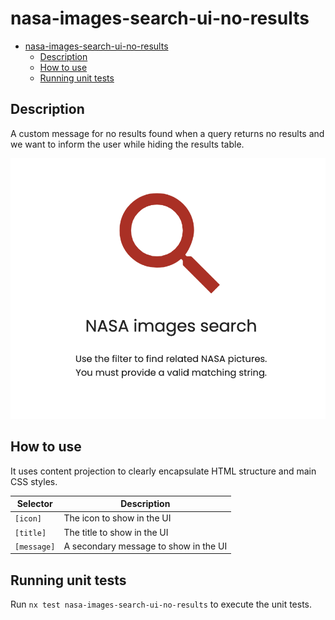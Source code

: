 # nasa-images-search-ui-no-results

- [nasa-images-search-ui-no-results](#nasa-images-search-ui-no-results)
  - [Description](#description)
  - [How to use](#how-to-use)
  - [Running unit tests](#running-unit-tests)

## Description

A custom message for no results found when a query returns no results and we want to inform the user while hiding the results table.

![nasa-images-search-ui-no-results](no-results.png)

## How to use

It uses content projection to clearly encapsulate HTML structure and main CSS styles.

| Selector    | Description                           |
| ----------- | ------------------------------------- |
| `[icon]`    | The icon to show in the UI            |
| `[title]`   | The title to show in the UI           |
| `[message]` | A secondary message to show in the UI |

## Running unit tests

Run `nx test nasa-images-search-ui-no-results` to execute the unit tests.
